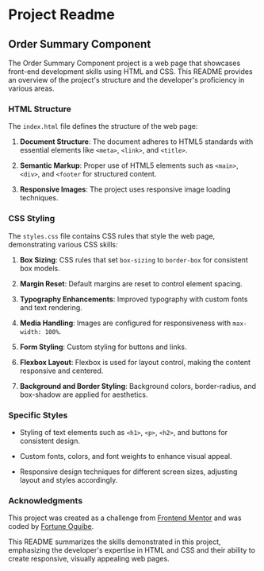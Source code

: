 # Project Readme

## Order Summary Component

The Order Summary Component project is a web page that showcases front-end development skills using HTML and CSS. This README provides an overview of the project's structure and the developer's proficiency in various areas.

### HTML Structure

The `index.html` file defines the structure of the web page:

1. **Document Structure**: The document adheres to HTML5 standards with essential elements like `<meta>`, `<link>`, and `<title>`.

2. **Semantic Markup**: Proper use of HTML5 elements such as `<main>`, `<div>`, and `<footer` for structured content.

3. **Responsive Images**: The project uses responsive image loading techniques.

### CSS Styling

The `styles.css` file contains CSS rules that style the web page, demonstrating various CSS skills:

1. **Box Sizing**: CSS rules that set `box-sizing` to `border-box` for consistent box models.

2. **Margin Reset**: Default margins are reset to control element spacing.

3. **Typography Enhancements**: Improved typography with custom fonts and text rendering.

4. **Media Handling**: Images are configured for responsiveness with `max-width: 100%`.

5. **Form Styling**: Custom styling for buttons and links.

6. **Flexbox Layout**: Flexbox is used for layout control, making the content responsive and centered.

7. **Background and Border Styling**: Background colors, border-radius, and box-shadow are applied for aesthetics.

### Specific Styles

- Styling of text elements such as `<h1>`, `<p>`, `<h2>`, and buttons for consistent design.

- Custom fonts, colors, and font weights to enhance visual appeal.

- Responsive design techniques for different screen sizes, adjusting layout and styles accordingly.

### Acknowledgments

This project was created as a challenge from [Frontend Mentor](https://www.frontendmentor.io/challenges/order-summary-component-QlPmajDUj/hub) and was coded by [Fortune Oguibe](https://github.com/foguibe).

This README summarizes the skills demonstrated in this project, emphasizing the developer's expertise in HTML and CSS and their ability to create responsive, visually appealing web pages.
